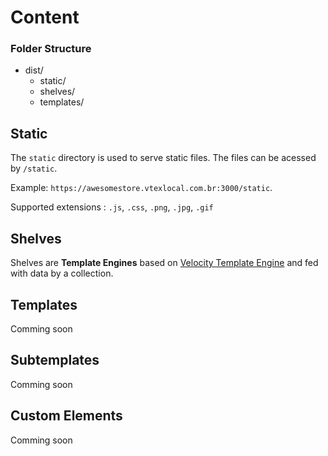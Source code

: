 # Content

### Folder Structure

- dist/
  - static/
  - shelves/
  - templates/

## Static

The `static` directory is used to serve static files.
The files can be acessed by `/static`.

Example: `https://awesomestore.vtexlocal.com.br:3000/static`.

Supported extensions : `.js`, `.css`, `.png`, `.jpg`, `.gif`

## Shelves

Shelves are **Template Engines** based on [Velocity Template Engine](https://velocity.apache.org/engine/2.2/user-guide.html) and fed with data by a collection.

## Templates

Comming soon

## Subtemplates

Comming soon

## Custom Elements

Comming soon
